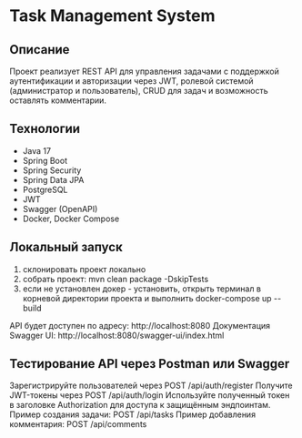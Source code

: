 # Task Management System

## Описание
Проект реализует REST API для управления задачами с поддержкой аутентификации и авторизации через JWT, ролевой системой (администратор и пользователь), CRUD для задач и возможность оставлять комментарии.

## Технологии
- Java 17
- Spring Boot
- Spring Security
- Spring Data JPA
- PostgreSQL
- JWT
- Swagger (OpenAPI)
- Docker, Docker Compose

## Локальный запуск
1) склонировать проект локально 
2) собрать проект: mvn clean package -DskipTests
3) если не установлен докер - установить, открыть терминал в корневой директории проекта и выполнить docker-compose up --build

API будет доступен по адресу: http://localhost:8080
Документация Swagger UI: http://localhost:8080/swagger-ui/index.html

## Тестирование API через Postman или Swagger
Зарегистрируйте пользователей через POST /api/auth/register
Получите JWT-токены через POST /api/auth/login
Используйте полученный токен в заголовке Authorization для доступа к защищённым эндпоинтам.
Пример создания задачи: POST /api/tasks
Пример добавления комментария: POST /api/comments
